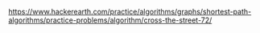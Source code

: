 https://www.hackerearth.com/practice/algorithms/graphs/shortest-path-algorithms/practice-problems/algorithm/cross-the-street-72/
